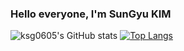 ### Hello everyone, I'm SunGyu KIM

![ksg0605's GitHub stats](https://github-readme-stats.vercel.app/api?username=ksg0605&show_icons=true) [![Top Langs](https://github-readme-stats.vercel.app/api/top-langs/?username=ksg0605&langs_count=5)](https://github.com/anuraghazra/github-readme-stats)
